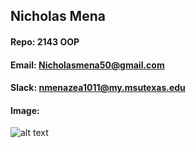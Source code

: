 ## Nicholas Mena
#### Repo: 2143 OOP

#### Email: Nicholasmena50@gmail.com
#### Slack: nmenazea1011@my.msutexas.edu
#### Image:
![alt text]([http://url/to/img.png](https://scontent-dfw5-1.cdninstagram.com/v/t51.2885-19/475386209_624821059949194_1628046208651809467_n.jpg?stp=dst-jpg_s150x150_tt6&efg=eyJ2ZW5jb2RlX3RhZyI6InByb2ZpbGVfcGljLmRqYW5nby4xMDgwLmMyIn0&_nc_ht=scontent-dfw5-1.cdninstagram.com&_nc_cat=110&_nc_oc=Q6cZ2QFfieHV69vY28A9k-g5ip9M90Xhu3i14Mcm-k4OtaiRfT89faKsqzMnXwYT0JYuVeo&_nc_ohc=boPYw04vuuYQ7kNvwEhmJWv&_nc_gid=wL1sKjJND5ybWIfy0wlHRg&edm=AOQ1c0wBAAAA&ccb=7-5&oh=00_AfUqX0RNRa4fR9OJdReUqGlTIV9mnX6CV1ZEDK58gkQl9w&oe=68B32798&_nc_sid=8b3546))
